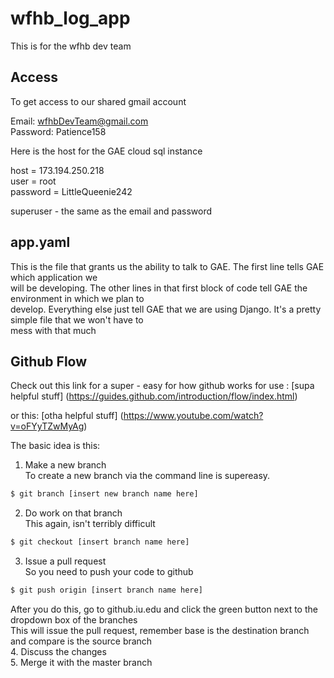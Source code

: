 wfhb_log_app
============

This is for the wfhb dev team


## Access 
To get access to our shared gmail account 

Email: wfhbDevTeam@gmail.com<br>
Password: Patience158

Here is the host for the GAE cloud sql instance

host = 173.194.250.218<br>
user = root<br>
password = LittleQueenie242

superuser - the same as the email and password

## app.yaml

This is the file that grants us the ability to talk to GAE. The first line tells GAE which application we<br>
will be developing. The other lines in that first block of code tell GAE the environment in which we plan to<br>
develop. Everything else just tell GAE that we are using Django. It's a pretty simple file that we won't have to <br>
mess with that much

## Github Flow

Check out this link for a super - easy for how github works for use : [supa helpful stuff] (https://guides.github.com/introduction/flow/index.html)

or this: [otha helpful stuff] (https://www.youtube.com/watch?v=oFYyTZwMyAg)

The basic idea is this:<br>
1. Make a new branch<br>
To create a new branch via the command line is supereasy.
```bash
$ git branch [insert new branch name here]
```
2. Do work on that branch<br>
This again, isn't terribly difficult
```bash
$ git checkout [insert branch name here]
```
3. Issue a pull request<br>
So you need to push your code to github
```bash
$ git push origin [insert branch name here]
```
After you do this, go to github.iu.edu and click the green button next to the dropdown box of the branches<br>
This will issue the pull request, remember base is the destination branch and compare is the source branch<br>
4. Discuss the changes<br>
5. Merge it with the master branch
